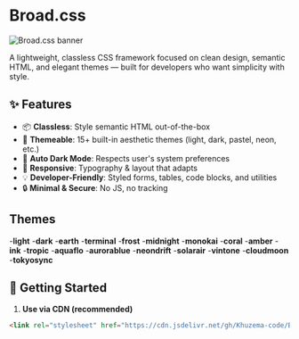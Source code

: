 # Broad.css

![Broad.css banner](https://i.ibb.co/KTYzx3Q/Broad-css.jpg)


A lightweight, classless CSS framework focused on clean design, semantic HTML, and elegant themes — built for developers who want simplicity with style.

## ✨ Features

- :package: **Classless**: Style semantic HTML out-of-the-box  
- :art: **Themeable**: 15+ built-in aesthetic themes (light, dark, pastel, neon, etc.)  
- :new_moon_with_face: **Auto Dark Mode**: Respects user's system preferences  
- :straight_ruler: **Responsive**: Typography & layout that adapts  
- :bulb: **Developer-Friendly**: Styled forms, tables, code blocks, and utilities  
- :lock: **Minimal & Secure**: No JS, no tracking

## Themes

-**light**
-**dark**
-**earth**
-**terminal**
-**frost**
-**midnight**
-**monokai**
-**coral**
-**amber**
-**ink**
-**tropic**
-**aquaflo**
-**aurorablue**
-**neondrift**
-**solarair**
-**vintone**
-**cloudmoon**
-**tokyosync**

## 🚀 Getting Started

1. **Use via CDN (recommended)**

```html
<link rel="stylesheet" href="https://cdn.jsdelivr.net/gh/Khuzema-code/Broad.css/Broad.css">
